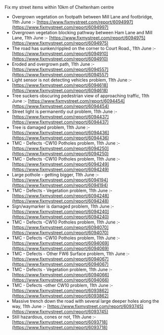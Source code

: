Fix my street items within 10km of Cheltenham centre

<!-- fix_marker starts -->

- Overgrown vegetation on footpath between Mill Lane and footbridge, 11th June :- [https://www.fixmystreet.com/report/6094997](https://www.fixmystreet.com/report/6094997)
- Overgrown vegetation blocking pathway between Ham Lane and Mill Lane, 11th June :- [https://www.fixmystreet.com/report/6094975](https://www.fixmystreet.com/report/6094975)
- The road has sunken/rippled on the corner to Court Road., 11th June :- [https://www.fixmystreet.com/report/6094910](https://www.fixmystreet.com/report/6094910)
- Eroded and overgrown path, 11th June :- [https://www.fixmystreet.com/report/6094557](https://www.fixmystreet.com/report/6094557)
- Light sensor is not detecting vehicles problem, 11th June :- [https://www.fixmystreet.com/report/6094618](https://www.fixmystreet.com/report/6094618)
- Tree suckers obscuring pedestrian view of approaching traffic, 11th June :- [https://www.fixmystreet.com/report/6094454](https://www.fixmystreet.com/report/6094454)
- Street light is permanently out problem, 11th June :- [https://www.fixmystreet.com/report/6094437](https://www.fixmystreet.com/report/6094437)
- Tree is damaged problem, 11th June :- [https://www.fixmystreet.com/report/6094436](https://www.fixmystreet.com/report/6094436)
- TMC - Defects -CW10 Potholes problem, 11th June :- [https://www.fixmystreet.com/report/6094250](https://www.fixmystreet.com/report/6094250)
- TMC - Defects -CW10 Potholes problem, 11th June :- [https://www.fixmystreet.com/report/6094249](https://www.fixmystreet.com/report/6094249)
- Large pothole - getting bigger, 11th June :- [https://www.fixmystreet.com/report/6094194](https://www.fixmystreet.com/report/6094194)
- TMC - Defects - Vegetation problem, 11th June :- [https://www.fixmystreet.com/report/6094248](https://www.fixmystreet.com/report/6094248)
- Sign/waymarker is damaged problem, 11th June :- [https://www.fixmystreet.com/report/6094240](https://www.fixmystreet.com/report/6094240)
- TMC - Defects -CW10 Potholes problem, 11th June :- [https://www.fixmystreet.com/report/6094070](https://www.fixmystreet.com/report/6094070)
- TMC - Defects -CW10 Potholes problem, 11th June :- [https://www.fixmystreet.com/report/6094069](https://www.fixmystreet.com/report/6094069)
- TMC - Defects - Other FW6  Surface problem, 11th June :- [https://www.fixmystreet.com/report/6094067](https://www.fixmystreet.com/report/6094067)
- TMC - Defects - Vegetation problem, 11th June :- [https://www.fixmystreet.com/report/6094066](https://www.fixmystreet.com/report/6094066)
- TMC - Defects -other CW10 problem, 11th June :- [https://www.fixmystreet.com/report/6093862](https://www.fixmystreet.com/report/6093862)
- Massive trench down the road with several large deeper holes along the way, 11th June :- [https://www.fixmystreet.com/report/6093745](https://www.fixmystreet.com/report/6093745)
- Still hazardous, cones or not, 11th June :- [https://www.fixmystreet.com/report/6093718](https://www.fixmystreet.com/report/6093718)

<!-- fix_marker ends -->
